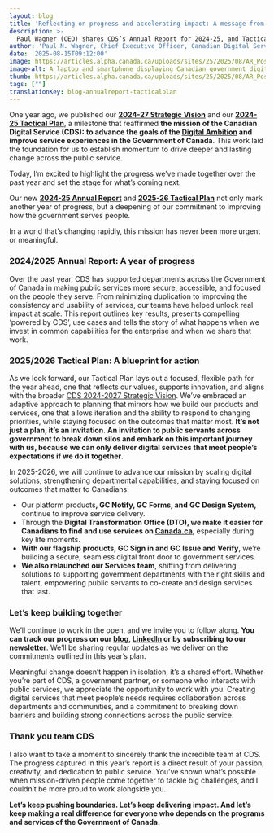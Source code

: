 ```yaml
---
layout: blog
title: 'Reflecting on progress and accelerating impact: A message from the CEO of CDS'
description: >-
  Paul Wagner (CEO) shares CDS’s Annual Report for 2024-25, and Tactical Plan for 2025-26, a look at our plans to improve digital service delivery in the GC.
author: 'Paul N. Wagner, Chief Executive Officer, Canadian Digital Service '
date: '2025-08-15T09:12:00'
image: https://articles.alpha.canada.ca/uploads/sites/25/2025/08/AR_Post_2025_Blog_Post_EN_copy_5-scaled.jpg
image-alt: A laptop and smartphone displaying Canadian government digital services. The laptop screen shows the CDS SNC logo with a maple leaf and the word "Canada" underneath. The smartphone displays a bilingual government login screen. Floating icons represent accessibility, security, and the Government of Canada.
thumb: https://articles.alpha.canada.ca/uploads/sites/25/2025/08/AR_Post_2025_Blog_Post_EN_copy_5-scaled.jpg
tags: [""]
translationKey: blog-annualreport-tacticalplan
---
```


<p>One year ago, we published our <a href="https://digital.canada.ca/reports/strategy-2024.pdf" target="_blank" rel="noreferrer noopener"><strong>2024-27 Strategic Vision</strong></a> and our <a href="https://digital.canada.ca/reports/tactical-plan-2024.pdf" target="_blank" rel="noreferrer noopener"><strong>2024-25 Tactical Plan</strong></a>, a milestone that reaffirmed <strong>the mission of the Canadian Digital Service (CDS):</strong> <strong>to advance the goals of the </strong><a href="https://www.canada.ca/en/government/system/digital-government/canada-digital-ambition/canada-digital-ambition-2024-25.html" target="_blank" rel="noreferrer noopener"><strong>Digital Ambition</strong></a><strong> and improve service experiences in the Government of Canada</strong>. This work laid the foundation for us to establish momentum to drive deeper and lasting change across the public service.</p>



<p>Today, I’m excited to highlight the progress we’ve made together over the past year and set the stage for what’s coming next.</p>



<p>Our new <a href="https://digital.canada.ca/reports/annual-report-2024.pdf?utm_campaign=esdc-edsc-intcomms-24-25&amp;utm_medium=smo&amp;utm_source=lnkn&amp;utm_content=annual-report-2025-en-250814" target="_blank" rel="noreferrer noopener"><strong>2024-25 Annual Report</strong></a> and <a href="https://digital.canada.ca/reports/tactical-plan-2025.pdf?utm_campaign=esdc-edsc-intcomms-24-25&amp;utm_medium=smo&amp;utm_source=lnkn&amp;utm_content=tactical-plan-2025-en-250814" target="_blank" rel="noreferrer noopener"><strong>2025-26 Tactical Plan</strong></a> not only mark another year of progress, but a deepening of our commitment to improving how the government serves people.&nbsp;</p>



<p>In a world that’s changing rapidly, this mission has never been more urgent or meaningful.</p>



<h3 class="wp-block-heading"><strong>2024/2025 Annual Report: A year of progress</strong></h3>



<p>Over the past year, CDS has supported departments across the Government of Canada in making public services more secure, accessible, and focused on the people they serve. From minimizing duplication to improving the consistency and usability of services, our teams have helped unlock real impact at scale. This report outlines key results, presents compelling ‘powered by CDS’, use cases and tells the story of what happens when we invest in common capabilities for the enterprise and when we share that work.&nbsp;</p>



<h3 class="wp-block-heading"><strong>2025/2026 Tactical Plan: A blueprint for action</strong></h3>



<p>As we look forward, our Tactical Plan lays out a focused, flexible path for the year ahead, one that reflects our values, supports innovation, and aligns with the broader <a href="https://digital.canada.ca/reports/strategy-2024.pdf" target="_blank" rel="noreferrer noopener">CDS 2024-2027 Strategic Vision</a>. We’ve embraced an adaptive approach to planning that mirrors how we build our products and services, one that allows iteration and the ability&nbsp;to respond to changing priorities, while staying focused on the outcomes that matter most. <strong>It’s not just a plan, it’s an invitation</strong>. <strong>An invitation to public servants across government to break down silos and embark on this important journey with us, because we can only deliver digital services that meet people’s expectations if we do it together</strong>.&nbsp;</p>



<p>In 2025-2026, we will continue to advance our mission by scaling digital solutions, strengthening departmental capabilities, and staying focused on outcomes that matter to Canadians:</p>



<ul class="wp-block-list">
<li>Our platform products<strong>, GC Notify, GC Forms, and</strong> <strong>GC Design System,</strong> continue to improve service delivery. </li>



<li>Through the <strong>Digital Transformation Office (DTO), we make it easier for Canadians to find and use services on </strong><a href="http://canada.ca"><strong>Canada.ca</strong></a>, especially during key life moments.</li>



<li><strong>With our flagship products, GC Sign in and GC Issue and Verify</strong>, we’re building a secure, seamless digital front door to government services.</li>



<li><strong>We also relaunched our Services</strong> <strong>team</strong>, shifting from delivering solutions to supporting government departments with the right skills and talent, empowering public servants to co-create and design services that last.</li>
</ul>



<h3 class="wp-block-heading"><strong>Let’s keep building together</strong></h3>



<p>We’ll continue to work in the open, and we invite you to follow along. <strong>You can track our progress on our <a href="https://digital.canada.ca/blog/" target="_blank" rel="noreferrer noopener">blog</a>, <a href="https://www.linkedin.com/company/cds-snc/" target="_blank" rel="noreferrer noopener">LinkedIn</a> or by subscribing to our <a href="https://us15.campaign-archive.com/home/?u=729a207773f7324e217a1d945&amp;id=eb357181d2" target="_blank" rel="noreferrer noopener">newsletter</a></strong>. We’ll be sharing regular updates as we deliver on the commitments outlined in this year’s plan.&nbsp;</p>



<p>Meaningful change doesn’t happen in isolation, it’s a shared effort. Whether you&#8217;re part of CDS, a government partner, or someone who interacts with public services, we appreciate the opportunity to work with you. Creating digital services that meet people’s needs requires collaboration across departments and communities, and a commitment to breaking down barriers and building strong connections across the public service.</p>



<h3 class="wp-block-heading"><strong>Thank you team CDS</strong></h3>



<p>I also want to take a moment to sincerely thank the incredible team at CDS. The progress captured in this year’s report is a direct result of your passion, creativity, and dedication to public service. You’ve shown what’s possible when mission-driven people come together to tackle big challenges, and I couldn’t be more proud to work alongside you.&nbsp;&nbsp;</p>



<p><strong>Let’s keep pushing boundaries. Let’s keep delivering impact. And let’s keep making a real difference for everyone who depends on the programs and services of the Government of Canada.</strong><br><br><br></p>

